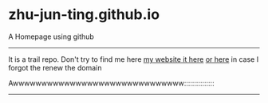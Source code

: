 # zhu-jun-ting.github.io
A Homepage using github

------

It is a trail repo.
Don't try to find me here
[my website it here](zhujunting.com)
[or here](zhujunting.wordpress.com) in case I forgot the renew the domain

Awwwwwwwwwwwwwwwwwwwwwwwwwwwwww:::::::::::::::

-----
